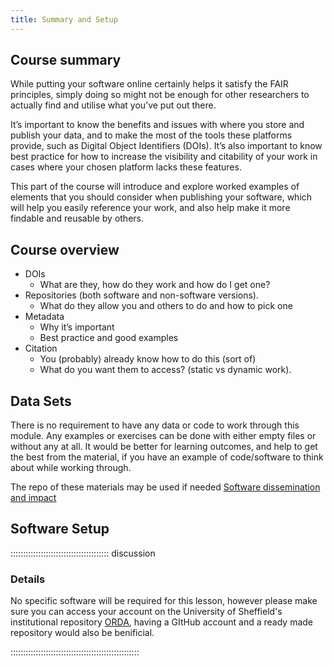 ```yaml
---
title: Summary and Setup
---
```


## Course summary

While putting your software online certainly helps it satisfy the FAIR principles, simply doing so might not be enough for other researchers to actually find and utilise what you’ve put out there.

It’s important to know the benefits and issues with where you store and publish your data, and to make the most of the tools these platforms provide, such as Digital Object Identifiers (DOIs). It’s also important to know best practice for how to increase the visibility and citability of your work in cases where your chosen platform lacks these features.

This part of the course will introduce and explore worked examples of elements that you should consider when publishing your software, which will help you easily reference your work, and also help make it more findable and reusable by others.


## Course overview

- DOIs
    - What are they, how do they work and how do I get one?
- Repositories (both software and non-software versions).
    - What do they allow you and others to do and how to pick one
- Metadata
    - Why it’s important
    - Best practice and good examples
- Citation
    - You (probably) already know how to do this (sort of)
    - What do you want them to access? (static vs dynamic work).


## Data Sets

There is no requirement to have any data or code to work through this module. Any examples or exercises can be done with either empty files or without any at all. It would be better for learning outcomes, and help to get the best from the material, if you have an example of code/software to think about while working through.

The repo of these materials may be used if needed [Software dissemination and impact](https://github.com/RicCampbell/FAIR4RS_repos_dois/tree/main)

## Software Setup

::::::::::::::::::::::::::::::::::::::: discussion

### Details

No specific software will be required for this lesson, however please make sure you can access your account on the University of Sheffield's institutional repository [ORDA](https://orda.shef.ac.uk), having a GItHub account and a ready made repository would also be benificial.

:::::::::::::::::::::::::::::::::::::::::::::::::::
